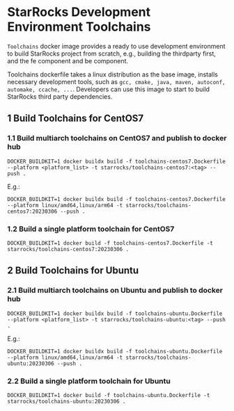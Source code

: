# StarRocks Development Environment Toolchains

`Toolchains` docker image provides a ready to use development environment to build StarRocks project from scratch, e.g., building the thirdparty first, and the fe component and be component.

Toolchains dockerfile takes a linux distribution as the base image, installs necessary development tools, such as `gcc, cmake, java, maven, autoconf, automake, ccache, ...`. Developers can use this image to start to build StarRocks third party dependencies.

## 1 Build Toolchains for CentOS7
### 1.1 Build multiarch toolchains on CentOS7 and publish to docker hub
```
DOCKER_BUILDKIT=1 docker buildx build -f toolchains-centos7.Dockerfile --platform <platform_list> -t starrocks/toolchains-centos7:<tag> --push .
```
E.g.:
```shell
DOCKER_BUILDKIT=1 docker buildx build -f toolchains-centos7.Dockerfile --platform linux/amd64,linux/arm64 -t starrocks/toolchains-centos7:20230306 --push .
```

### 1.2 Build a single platform toolchain for CentOS7
```
DOCKER_BUILDKIT=1 docker build -f toolchains-centos7.Dockerfile -t starrocks/toolchains-centos7:20230306 .
```
## 2 Build Toolchains for Ubuntu
### 2.1 Build multiarch toolchains on Ubuntu and publish to docker hub
```
DOCKER_BUILDKIT=1 docker buildx build -f toolchains-ubuntu.Dockerfile --platform <platform_list> -t starrocks/toolchains-ubuntu:<tag> --push .
```
E.g.:
```shell
DOCKER_BUILDKIT=1 docker buildx build -f toolchains-ubuntu.Dockerfile --platform linux/amd64,linux/arm64 -t starrocks/toolchains-ubuntu:20230306 --push .
```

### 2.2 Build a single platform toolchain for Ubuntu
```
DOCKER_BUILDKIT=1 docker build -f toolchains-ubuntu.Dockerfile -t starrocks/toolchains-ubuntu:20230306 .
```
